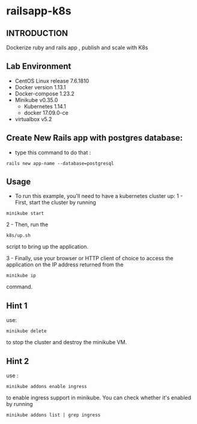 railsapp-k8s
===============

INTRODUCTION
---

Dockerize ruby and rails app , publish and scale with K8s

Lab Environment
---

* CentOS Linux release 7.6.1810
* Docker version 1.13.1
* Docker-compose 1.23.2
* Minikube v0.35.0
    * Kubernetes 1.14.1
    * docker 17.09.0-ce
* virtualbox v5.2


Create New Rails app with postgres database:
---

* type this command to do that :
```
rails new app-name --database=postgresql
```

Usage
---

* To run this example, you'll need to have a kubernetes cluster up: 
1 - First, start the cluster by running
```
minikube start
```

2 - Then, run the 
```
k8s/up.sh
``` 
script to bring up the application.

3 - Finally, use your browser or HTTP client of choice to access the application on the IP address returned from the 
```
minikube ip
```
command.



Hint 1
---

use:
```
minikube delete
```
 to stop the cluster and destroy the minikube VM.


Hint 2
---

use :
```
minikube addons enable ingress 
```
to enable ingress support in minikube. You can check whether it's enabled by running 
```
minikube addons list | grep ingress
```
